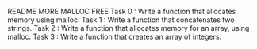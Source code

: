README MORE MALLOC FREE
Task 0 : Write a function that allocates memory using malloc.
Task 1 : Write a function that concatenates two strings.
Task 2 : Write a function that allocates memory for an array, using malloc.
Task 3 : Write a function that creates an array of integers.